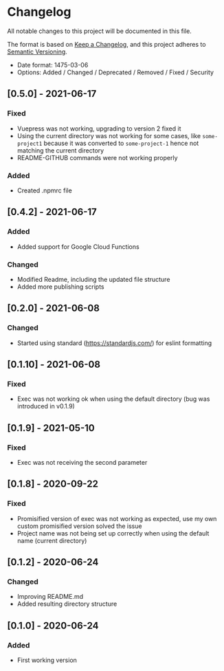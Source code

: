 # Changelog
All notable changes to this project will be documented in this file.

The format is based on [Keep a Changelog](https://keepachangelog.com/en/1.0.0/),
and this project adheres to [Semantic Versioning](https://semver.org/spec/v2.0.0.html).

- Date format: 1475-03-06
- Options: Added / Changed / Deprecated / Removed / Fixed / Security


## [0.5.0] - 2021-06-17
### Fixed
- Vuepress was not working, upgrading to version 2 fixed it
- Using the current directory was not working for some cases, like `some-project1` because it was converted to `some-project-1` hence not matching the current directory
- README-GITHUB commands were not working properly
### Added
- Created .npmrc file

## [0.4.2] - 2021-06-17
### Added
- Added support for Google Cloud Functions
### Changed
- Modified Readme, including the updated file structure
- Added more publishing scripts

## [0.2.0] - 2021-06-08
### Changed
- Started using standard (https://standardjs.com/) for eslint formatting

## [0.1.10] - 2021-06-08
### Fixed
- Exec was not working ok when using the default directory (bug was introduced in v0.1.9)

## [0.1.9] - 2021-05-10
### Fixed
- Exec was not receiving the second parameter

## [0.1.8] - 2020-09-22
### Fixed
- Promisified version of exec was not working as expected, use my own custom promisified version solved the issue
- Project name was not being set up correctly when using the default name (current directory)

## [0.1.2] - 2020-06-24
### Changed
- Improving README.md
- Added resulting directory structure

## [0.1.0] - 2020-06-24
### Added
- First working version
